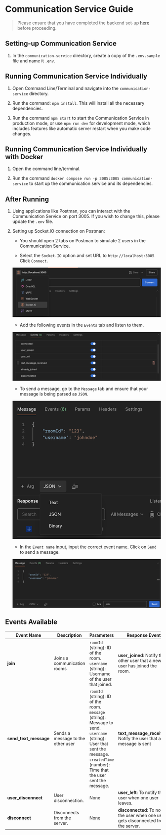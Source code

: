 # Communication Service Guide

> Please ensure that you have completed the backend set-up [here](../README.md) before proceeding.

## Setting-up Communication Service

1. In the `communication-service` directory, create a copy of the `.env.sample` file and name it `.env`.

## Running Communication Service Individually

1. Open Command Line/Terminal and navigate into the `communication-service` directory.

2. Run the command: `npm install`. This will install all the necessary dependencies.

3. Run the command `npm start` to start the Communication Service in production mode, or use `npm run dev` for development mode, which includes features like automatic server restart when you make code changes.

## Running Communication Service Individually with Docker

1. Open the command line/terminal.

2. Run the command `docker compose run -p 3005:3005 communication-service` to start up the communication service and its dependencies.

## After Running

1. Using applications like Postman, you can interact with the Communication Service on port 3005. If you wish to change this, please update the `.env` file.

2. Setting up Socket.IO connection on Postman:

   - You should open 2 tabs on Postman to simulate 2 users in the Communication Service.

   - Select the `Socket.IO` option and set URL to `http://localhost:3005`. Click `Connect`.

   ![image1.png](./docs/images/postman-setup1.png)

   - Add the following events in the `Events` tab and listen to them.

   ![image2.png](./docs/images/postman-setup2.png)

   - To send a message, go to the `Message` tab and ensure that your message is being parsed as `JSON`.

   ![image3.png](./docs/images/postman-setup3.png)

   - In the `Event name` input, input the correct event name. Click on `Send` to send a message.

   ![image4.png](./docs/images/postman-setup4.png)

## Events Available

| Event Name            | Description                       | Parameters                                                                                                                                                                                           | Response Event                                                                        |
| --------------------- | --------------------------------- | ---------------------------------------------------------------------------------------------------------------------------------------------------------------------------------------------------- | ------------------------------------------------------------------------------------- |
| **join**              | Joins a communication rooms       | `roomId` (string): ID of the room. <br> `username` (string): Username of the user that joined.                                                                                                       | **user_joined**: Notify the other user that a new user has joined the room.           |
| **send_text_message** | Sends a message to the other user | `roomId` (string): ID of the room. <br> `message` (string): Message to send. <br> `username` (string): User that sent the message. <br> `createdTime` (number): Time that the user sent the message. | **text_message_received**: Notify the user that a message is sent                     |
| **user_disconnect**   | User disconnection.               | None                                                                                                                                                                                                 | **user_left**: To notify the user when one user leaves.                               |
| **disconnect**        | Disconnects from the server.      | None                                                                                                                                                                                                 | **disconnected**: To notify the user when one user gets disconnected from the server. |
